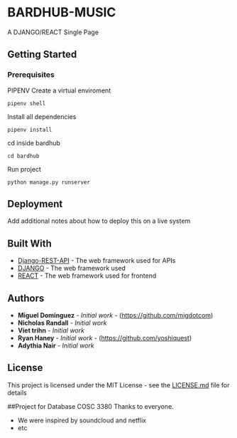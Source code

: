 # BARDHUB-MUSIC

A DJANGO/REACT Single Page 

## Getting Started


### Prerequisites
PIPENV
Create a virtual enviroment 
```
pipenv shell
```

Install all dependencies

```
pipenv install
```

cd  inside bardhub
```
cd bardhub
```

Run project 
```
python manage.py runserver
```


## Deployment

Add additional notes about how to deploy this on a live system

## Built With

* [Django-REST-API](https://www.django-rest-framework.org) - The web framework used for APIs
* [DJANGO](https://docs.djangoproject.com/en/3.0/) - The web framework used 
* [REACT](https://reactjs.org) - The web framework used for frontend


## Authors

* **Miguel Dominguez** - *Initial work* - (https://github.com/migdotcom)
* **Nicholas Randall** - *Initial work* 
* **Viet trihn** - *Initial work*
* **Ryan Haney** - *Initial work* - (https://github.com/yoshiquest)
* **Adythia Nair** - *Initial work* 

## License

This project is licensed under the MIT License - see the [LICENSE.md](LICENSE.md) file for details

##Project for Database COSC 3380 Thanks to everyone.


* We were inspired by soundcloud and netflix
* etc
